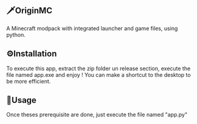 ## 🗡️OriginMC
A Minecraft modpack with integrated launcher and game files, using python.

## ⚙️Installation
To execute this app, extract the zip folder un release section, execute the file named app.exe and enjoy !
You can make a shortcut to the desktop to be more efficient.

## 🚀Usage
Once theses prerequisite are done, just execute the file named "app.py"
